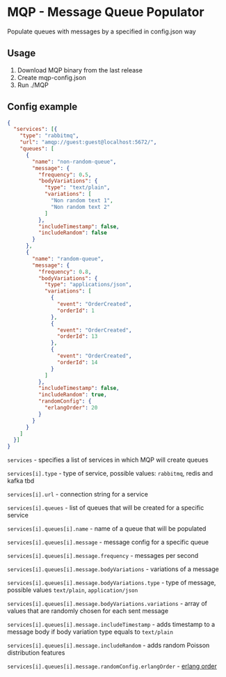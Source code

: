 # MQP - Message Queue Populator

Populate queues with messages by a specified in
config.json way

## Usage
1. Download MQP binary from the last release
2. Create mqp-config.json
3. Run ./MQP

## Config example

```json
{
  "services": [{
    "type": "rabbitmq",
    "url": "amqp://guest:guest@localhost:5672/",
    "queues": [
      {
        "name": "non-random-queue",
        "message": {
          "frequency": 0.5,
          "bodyVariations": {
            "type": "text/plain",
            "variations": [
              "Non random text 1",
              "Non random text 2"
            ]
          },
          "includeTimestamp": false,
          "includeRandom": false
        }
      },
      {
        "name": "random-queue",
        "message": {
          "frequency": 0.8,
          "bodyVariations": {
            "type": "applications/json",
            "variations": [
              {
                "event": "OrderCreated",
                "orderId": 1
              },
              {
                "event": "OrderCreated",
                "orderId": 13
              },
              {
                "event": "OrderCreated",
                "orderId": 14
              }
            ]
          },
          "includeTimestamp": false,
          "includeRandom": true,
          "randomConfig": {
            "erlangOrder": 20
          }
        }
      }
    ]
  }]
}
```
`services` - specifies a list of services in which MQP will 
create queues

`services[i].type` - type of service, possible values: `rabbitmq`, redis and kafka tbd

`services[i].url` - connection string for a service

`services[i].queues` - list of queues that will be created for a 
specific service

`services[i].queues[i].name` - name of a queue that will be populated

`services[i].queues[i].message` - message config for a specific queue

`services[i].queues[i].message.frequency` - messages per second

`services[i].queues[i].message.bodyVariations` - variations of a message

`services[i].queues[i].message.bodyVariations.type` - type of message, possible values `text/plain`, `application/json`

`services[i].queues[i].message.bodyVariations.variations` - array of values that are randomly chosen for each sent message

`services[i].queues[i].message.includeTimestamp` - adds timestamp to a message body if body variation type equals to `text/plain`

`services[i].queues[i].message.includeRandom` - adds random Poisson distribution features

`services[i].queues[i].message.randomConfig.erlangOrder` - [erlang order](https://en.wikipedia.org/wiki/Erlang_distribution)